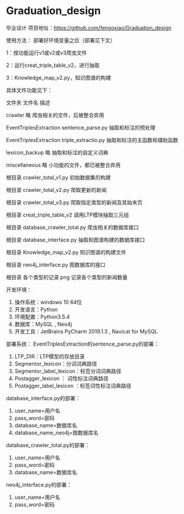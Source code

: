 # Graduation_design
毕业设计
项目地址：https://github.com/fengoxiao/Graduation_design

使用方法：
部署好环境变量之后（部署见下文）

1：按功能运行v1或v2或v3爬虫文件

2：运行creat_triple_table_v2，进行抽取

3：Knowledge_map_v2.py，知识图谱的构建

具体文件功能见下：

文件夹	                  文件名	                描述

crawler	                略	                    爬虫相关的文件，后被整合弃用

EventTriplesExtraction	sentence_parse.py	     抽取和标注的预处理

EventTriplesExtraction  triple_extractio.py	     抽取和标注的主函数和辅助函数
			      
lexicon_backup	        略	                    抽取和标注的自定义词典

miscellaneous	          略	                    小功能的文件，都已被整合弃用

根目录	                 crawler_total_v1.py	  初始数据集的构建

根目录	                 crawler_total_v2.py	  爬取更新的新闻

根目录	                 crawler_total_v3.py	  爬取指定类型的新闻及其始末页

根目录	                 creat_triple_table_v2	调用LTP模块抽取三元组

根目录	                 database_crawler_total.py	爬虫相关的数据库接口

根目录	                 database_interface.py	抽取和图谱构建的数据库接口

根目录                	Knowledge_map_v2.py	    知识图谱的构建文件

根目录	                 neo4j_interface.py	    图数据库的接口

根目录	                各个类型的记录.png	     记录各个类型的新闻数量


开发环境：
1. 操作系统：windows 10 64位
2. 开发语言：Python
3. 环境配置：Python3.5.4
4. 数据库：MySQL , Neo4j
5. 开发工具：JetBrains PyCharm 2019.1.3 , Navicat for MySQL

部署系统：
EventTriplesExtraction的sentence_parse.py的部署：
1. LTP_DIR：LTP模型的存放目录
2. Segmentor_lexicon：分词词典路径
3. Segmentor_label_lexicon：标签分词词典路径
4. Postagger_lexicon ：  词性标注词典路径
5. Postagger_label_lexicon ：标签词性标注词典路径

database_interface.py的部署：
1. user_name=用户名
2. pass_word=密码
3. database_name=数据库名
4. database_name_neo4j=图数据库名

database_crawler_total.py的部署：
1. user_name=用户名
2. pass_word=密码
3. database_name=数据库名

neo4j_interface.py的部署：
1. user_name=用户名
2. pass_word=密码

